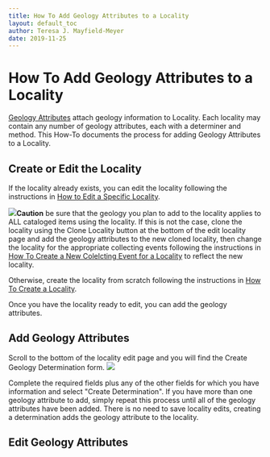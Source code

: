 ```yaml
---
title: How To Add Geology Attributes to a Locality
layout: default_toc
author: Teresa J. Mayfield-Meyer
date: 2019-11-25
---
```

# How To Add Geology Attributes to a Locality

[Geology Attributes](http://handbook.arctosdb.org/documentation/geology.html) attach geology information to Locality. Each locality may contain any number of geology attributes, each with a determiner and method. This How-To documents the process for adding Geology Attributes to a Locality.

## Create or Edit the Locality 

If the locality already exists, you can edit the locality following the instructions in [How to Edit a Specific Locality](http://handbook.arctosdb.org/how_to/How-to-Edit-a-Specific-Locality.html).  

![](https://raw.githubusercontent.com/ArctosDB/documentation-wiki/gh-pages/tutorial_images/Bear%20Caution.jpg)**Caution** be sure that the geology you plan to add to the locality applies to ALL cataloged items using the locality. If this is not the case, clone the locality using the Clone Locality button at the bottom of the edit locality page and add the geology attributes to the new cloned locality, then change the locality for the appropriate collecting events following the instructions in [How To Create a New Colelcting Event for a Locality](http://handbook.arctosdb.org/how_to/How-to-Create-a-New-Collecting-Event-for-a-Locality.html) to reflect the new locality.

Otherwise, create the locality from scratch following the instructions in [How To Create a Locality](http://handbook.arctosdb.org/how_to/How-to-Create-a-Locality.html).

Once you have the locality ready to edit, you can add the geology attributes.

## Add Geology Attributes

Scroll to the bottom of the locality edit page and you will find the Create Geology Determination form.
![](https://raw.githubusercontent.com/ArctosDB/documentation-wiki/gh-pages/tutorial_images/geology_images/Create_Geol.jpg)

Complete the required fields plus any of the other fields for which you have information and select "Create Determination". If you have more than one geology attribute to add, simply repeat this process until all of the geology attributes have been added. There is no need to save locality edits, creating a determination adds the geology attribute to the locality.

## Edit Geology Attributes
